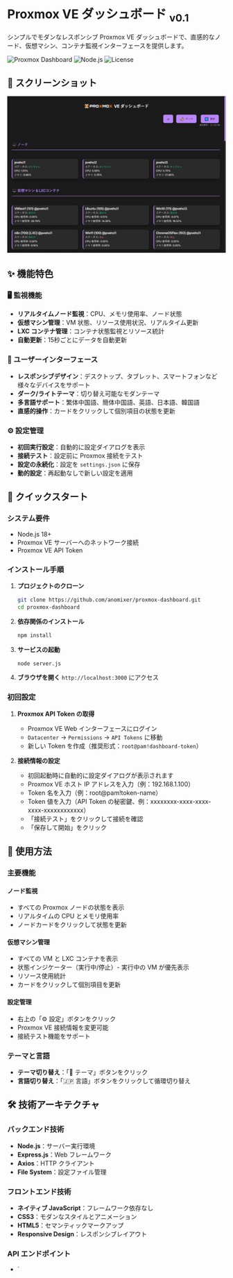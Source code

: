 # Proxmox VE ダッシュボード <sub>v0.1</sub>

シンプルでモダンなレスポンシブ Proxmox VE ダッシュボードで、直感的なノード、仮想マシン、コンテナ監視インターフェースを提供します。

![Proxmox Dashboard](https://img.shields.io/badge/Proxmox-VE%20Dashboard-blue?style=for-the-badge&logo=proxmox)
![Node.js](https://img.shields.io/badge/Node.js-18+-green?style=for-the-badge&logo=node.js)
![License](https://img.shields.io/badge/License-MIT-yellow?style=for-the-badge)

## 📸 スクリーンショット

![Proxmox Dashboard スクリーンショット](./public/screenshot_ja.png)

## ✨ 機能特色

### 🖥️ 監視機能
- **リアルタイムノード監視**：CPU、メモリ使用率、ノード状態
- **仮想マシン管理**：VM 状態、リソース使用状況、リアルタイム更新
- **LXC コンテナ管理**：コンテナ状態監視とリソース統計
- **自動更新**：15秒ごとにデータを自動更新

### 🎨 ユーザーインターフェース
- **レスポンシブデザイン**：デスクトップ、タブレット、スマートフォンなど様々なデバイスをサポート
- **ダーク/ライトテーマ**：切り替え可能なモダンテーマ
- **多言語サポート**：繁体中国語、簡体中国語、英語、日本語、韓国語
- **直感的操作**：カードをクリックして個別項目の状態を更新

### ⚙️ 設定管理
- **初回実行設定**：自動的に設定ダイアログを表示
- **接続テスト**：設定前に Proxmox 接続をテスト
- **設定の永続化**：設定を `settings.json` に保存
- **動的設定**：再起動なしで新しい設定を適用

## 🚀 クイックスタート

### システム要件
- Node.js 18+ 
- Proxmox VE サーバーへのネットワーク接続
- Proxmox VE API Token

### インストール手順

1. **プロジェクトのクローン**
   ```bash
   git clone https://github.com/anomixer/proxmox-dashboard.git
   cd proxmox-dashboard
   ```

2. **依存関係のインストール**
   ```bash
   npm install
   ```

3. **サービスの起動**
   ```bash
   node server.js
   ```

4. **ブラウザを開く**
   `http://localhost:3000` にアクセス

### 初回設定

1. **Proxmox API Token の取得**
   - Proxmox VE Web インターフェースにログイン
   - `Datacenter` → `Permissions` → `API Tokens` に移動
   - 新しい Token を作成（推奨形式：`root@pam!dashboard-token`）

2. **接続情報の設定**
   - 初回起動時に自動的に設定ダイアログが表示されます
   - Proxmox VE ホスト IP アドレスを入力（例：192.168.1.100）
   - Token 名を入力（例：root@pam!token-name）
   - Token 値を入力（API Token の秘密鍵、例：xxxxxxxx-xxxx-xxxx-xxxx-xxxxxxxxxxxx）
   - 「接続テスト」をクリックして接続を確認
   - 「保存して開始」をクリック

## 📖 使用方法

### 主要機能

#### ノード監視
- すべての Proxmox ノードの状態を表示
- リアルタイムの CPU とメモリ使用率
- ノードカードをクリックして状態を更新

#### 仮想マシン管理
- すべての VM と LXC コンテナを表示
- 状態インジケーター（実行中/停止）- 実行中の VM が優先表示
- リソース使用統計
- カードをクリックして個別項目を更新

#### 設定管理
- 右上の「⚙️ 設定」ボタンをクリック
- Proxmox VE 接続情報を変更可能
- 接続テスト機能をサポート

### テーマと言語
- **テーマ切り替え**：「🌙 テーマ」ボタンをクリック
- **言語切り替え**：「🇯🇵 言語」ボタンをクリックして循環切り替え

## 🛠️ 技術アーキテクチャ

### バックエンド技術
- **Node.js**：サーバー実行環境
- **Express.js**：Web フレームワーク
- **Axios**：HTTP クライアント
- **File System**：設定ファイル管理

### フロントエンド技術
- **ネイティブ JavaScript**：フレームワーク依存なし
- **CSS3**：モダンなスタイルとアニメーション
- **HTML5**：セマンティックマークアップ
- **Responsive Design**：レスポンシブレイアウト

### API エンドポイント
- `